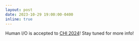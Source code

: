 ```yaml
---
layout: post
date: 2023-10-29 19:00:00-0400
inline: true
---
```


Human I/O is accepted to [CHI 2024](https://chi2024.acm.org/)! Stay tuned for more info!